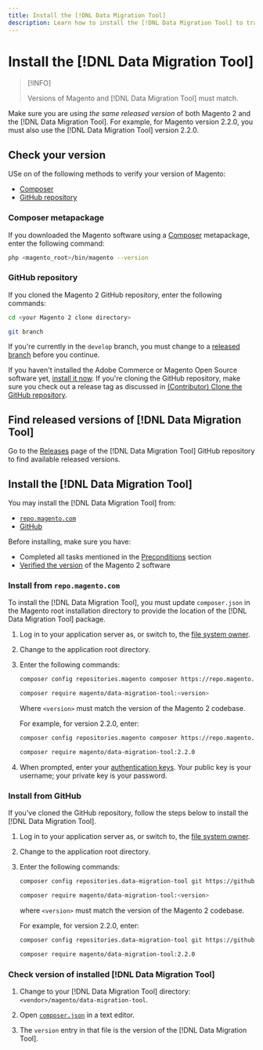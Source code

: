 ```yaml
---
title: Install the [!DNL Data Migration Tool]
description: Learn how to install the [!DNL Data Migration Tool] to transfer data between Magento 1 and Magento 2.
---
```


# Install the [!DNL Data Migration Tool]

>[!INFO]
>
>Versions of Magento and [!DNL Data Migration Tool] must match.


Make sure you are using *the same released version* of both Magento 2 and the [!DNL Data Migration Tool]. For example, for Magento version 2.2.0, you must also use the [!DNL Data Migration Tool] version 2.2.0.

## Check your version

USe on of the following methods to verify your version of Magento:

- [Composer](#composer-metapackage)
- [GitHub repository](#github-repository)

### Composer metapackage

If you downloaded the Magento software using a [Composer](https://glossary.magento.com/composer) metapackage, enter the following command:

```bash
php <magento_root>/bin/magento --version
```

### GitHub repository

If you cloned the Magento 2 GitHub repository, enter the following commands:

```bash
cd <your Magento 2 clone directory>
```

```bash
git branch
```

If you're currently in the `develop` branch, you must change to a [released branch](https://developer.adobe.com/commerce/contributor/guides/install/change-version/) before you continue.

If you haven't installed the Adobe Commerce or Magento Open Source software yet, [install it now](../../installation/prerequisites/commerce.md).
If you're cloning the GitHub repository, make sure you check out a release tag as discussed in [(Contributor) Clone the GitHub repository](https://developer.adobe.com/commerce/contributor/guides/install/clone-repository/).

## Find released versions of [!DNL Data Migration Tool]

Go to the [Releases](https://github.com/magento/data-migration-tool/releases) page of the [!DNL Data Migration Tool] GitHub repository to find available released versions.

## Install the [!DNL Data Migration Tool]

You may install the [!DNL Data Migration Tool] from:

- [`repo.magento.com`](#install-from-repomagentocom)
- [GitHub](#install-from-github)

Before installing, make sure you have:

-  Completed all tasks mentioned in the [Preconditions](prerequisites.md) section
-  [Verified the version](install.md#check-your-version) of the Magento 2 software

### Install from `repo.magento.com`

To install the [!DNL Data Migration Tool], you must update `composer.json` in the Magento root installation directory to provide the location of the [!DNL Data Migration Tool] package.

1. Log in to your application server as, or switch to, the [file system owner](../../installation/prerequisites/file-system/overview.md).
1. Change to the application root directory.
1. Enter the following commands:

   ```bash
   composer config repositories.magento composer https://repo.magento.com
   ```

   ```bash
   composer require magento/data-migration-tool:<version>
   ```

   Where `<version>` must match the version of the Magento 2 codebase.

   For example, for version 2.2.0, enter:

   ```bash
   composer config repositories.magento composer https://repo.magento.com
   ```

   ```bash
   composer require magento/data-migration-tool:2.2.0
   ```

1. When prompted, enter your [authentication keys](../../installation/prerequisites/authentication-keys.md). Your public key is your username; your private key is your password.

### Install from GitHub

If you've cloned the GitHub repository, follow the steps below to install the [!DNL Data Migration Tool].

1. Log in to your application server as, or switch to, the [file system owner](../../installation/prerequisites/file-system/overview.md).
1. Change to the application root directory.
1. Enter the following commands:

   ```bash
   composer config repositories.data-migration-tool git https://github.com/magento/data-migration-tool
   ```

   ```bash
   composer require magento/data-migration-tool:<version>
   ```

   where `<version>` must match the version of the Magento 2 codebase.

   For example, for version 2.2.0, enter:

   ```bash
   composer config repositories.data-migration-tool git https://github.com/magento/data-migration-tool
   ```

   ```bash
   composer require magento/data-migration-tool:2.2.0
   ```

### Check version of installed [!DNL Data Migration Tool]

1. Change to your [!DNL Data Migration Tool] directory: `<vendor>/magento/data-migration-tool`.

1. Open [`composer.json`](https://github.com/magento/data-migration-tool/blob/2.4/composer.json) in a text editor.

1. The `version` entry in that file is the version of the [!DNL Data Migration Tool].
